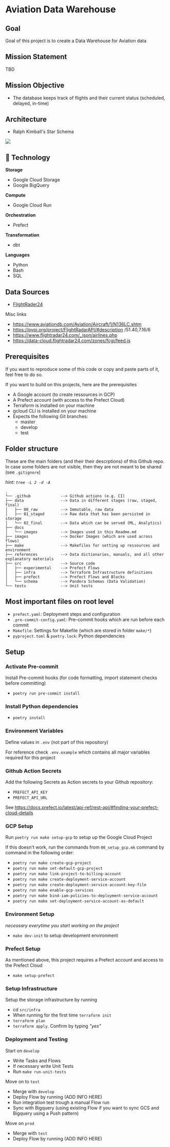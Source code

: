 # Aviation Data Warehouse

## Goal
Goal of this project is to create a Data Warehouse for Aviation data

## Mission Statement
TBD

## Mission Objective
- The database keeps track of flights and their current status (scheduled, delayed, in-time)

## Architecture
- Ralph Kimball's Star Schema

![](docs/images/kappa-architecture.png)

## 📡 Technology

**Storage**
- Google Cloud Storage
- Google BigQuery

**Compute**
- Google Cloud Run

**Orchestration**
- Prefect

**Transformation**
- dbt

**Languages**
- Python
- Bash
- SQL

## Data Sources
- [FlightRader24](https://www.flightradar24.com)

Misc links

- https://www.aviationdb.com/Aviation/Aircraft/1/N136LC.shtm
- https://pypi.org/project/FlightRadarAPI/#description
/51.40,7.16/6
- https://www.flightradar24.com/_json/airlines.php
- https://data-cloud.flightradar24.com/zones/fcgi/feed.js

## Prerequisites

If you want to reproduce some of this code or copy and paste parts of it, feel free to do so.

If you want to build on this projects, here are the prerequisites

- A Google account (to create ressources in GCP)
- A Prefect account (with access to the Prefect Cloud)
- Terraform is installed on your machine
- gcloud CLI is installed on your machine
- Expects the following Git branches:
  - master
  - develop
  - test

## Folder structure

These are the main folders (and their their descrptions) of this Github repo. In case some folders are not visible, then they are not meant to be shared (see `.gitignore`) 

*hint: `tree -L 2 -d -A`* 

```
.
└── .github             --> Github actions (e.g. CI)
├── data                --> Data in different stages (raw, staged, final)
│   ├── 00_raw          --> Immutable, raw data
│   ├── 01_staged       --> Raw data that has been persisted in storage
│   └── 02_final        --> Data which can be served (ML, Analytics)
├── docs
│   └── images          --> Images used in this Readme.md
├── images              --> Docker Images (which are used across flows)
├── make                --> Makefiles for setting up ressources and environment
├── references          --> Data dictionaries, manuals, and all other explanatory materials
├── src                 --> Source code
│   ├── experimental    --> Prefect Flows
│   ├── infra           --> Terraform Infrastructure definitions
│   ├── prefect         --> Prefect Flows and Blocks
│   └── schema          --> Pandera Schemas (Data Validation)
└── tests               --> Unit tests
```

## Most important files on root level

- `prefect.yaml`: Deployment steps and configuration
- `.pre-commit-config.yaml`: Pre-commit hooks which are run before each commit
- `Makefile`: Settings for Makefile (which are stored in folder `make/*`)
- `pyproject.toml` & `poetry.lock`: Python dependencies 

## Setup

### Activate Pre-commit 
Install Pre-commit hooks (for code formatting, import statement checks before committing)
- `poetry run pre-commit install`

### Install Python dependencies
- `poetry install`

### Environment Variables
Define values in `.env` (not part of this repository)

For reference check `.env.example` which contains all major variables required for this project

### Github Action Secrets
Add the following Secrets as Action secrets to your Github repository: 
- `PREFECT_API_KEY`
- `PREFECT_API_URL`

See https://docs.prefect.io/latest/api-ref/rest-api/#finding-your-prefect-cloud-details

### GCP Setup
Run `poetry run make setup-gcp` to setup up the Google Cloud Project

If this doesn't work, run the commands from `00_setup_gcp.mk` command by command in the following order:
- `poetry run make create-gcp-project`
- `poetry run make set-default-gcp-project`
- `poetry run make link-project-to-billing-account`
- `poetry run make create-deployment-service-account`
- `poetry run make create-deployment-service-account-key-file`
- `poetry run make enable-gcp-services`
- `poetry run make bind-iam-policies-to-deployment-service-account`
- `poetry run make set-deployment-service-account-as-default`

### Environment Setup
*necessary everytime you start working on the project*
- `make dev-init` to setup development environment

### Prefect Setup
As mentioned above, this project requires a Prefect account and access to the Prefect Cloud
- `make setup-prefect` 

### Setup Infrastructure
Setup the storage infrastructure by running
- cd `src/infra`
- When running for the first time `terraform init`
- `terraform plan`
- `terraform apply`. Confirm by typing *"yes"*

### Deployment and Testing

Start on `develop`
- Write Tasks and Flows
- If necessary write Unit Tests
- Run `make run-unit-tests`

Move on to `test`
- Merge with `develop`
- Deploy Flow by running (ADD INFO HERE)
- Run integration test trough a manual Flow run
- Sync with Bigquery (using existing Flow if you want to sync GCS and Bigquery using a Push pattern)

Move on `prod`
- Merge with `test`
- Deploy Flow by running (ADD INFO HERE)